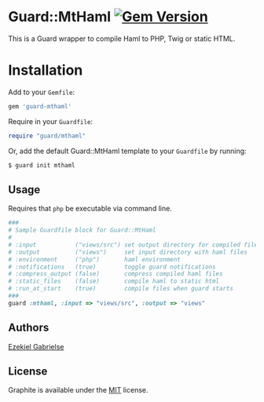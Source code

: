 # Guard::MtHaml [![Gem Version](https://badge.fury.io/rb/guard-mthaml.svg)](http://badge.fury.io/rb/guard-mthaml)
This is a Guard wrapper to compile Haml to PHP, Twig or static HTML.

# Installation
Add to your `Gemfile`:
```ruby
gem 'guard-mthaml'
```

Require in your `Guardfile`:
```ruby
require "guard/mthaml"
```

Or, add the default Guard::MtHaml template to your `Guardfile` by running:
```bash
$ guard init mthaml
```

## Usage
Requires that `php` be executable via command line.

```ruby
###
# Sample Guardfile block for Guard::MtHaml
#
# :input           ("views/src") set output directory for compiled files
# :output          ("views")     set input directory with haml files
# :environment     ("php")       haml environment
# :notifications   (true)        toggle guard notifications
# :compress_output (false)       compress compiled haml files
# :static_files    (false)       compile haml to static html
# :run_at_start    (true)        compile files when guard starts
###
guard :mthaml, :input => "views/src", :output => "views"
```

## Authors
[Ezekiel Gabrielse](http://ezekielg.com)

## License
Graphite is available under the [MIT](http://opensource.org/licenses/MIT) license.
